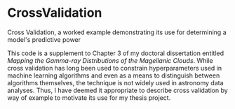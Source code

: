 # CrossValidation
Cross Validation, a worked example demonstrating its use for determining a model's predictive power

This code is a supplement to Chapter 3 of my doctoral dissertation entitled *Mapping the Gamma-ray Distributions of the Magellanic Clouds*. While cross validation has long been used to constrain hyperparameters used in machine learning algorithms and even as a means to distinguish between algorithms themselves, the technique is not widely used in astronomy data analyses. Thus, I have deemed it appropriate to describe cross validation by way of example to motivate its use for my thesis project.
